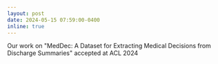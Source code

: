 ```yaml
---
layout: post
date: 2024-05-15 07:59:00-0400
inline: true
---
```


Our work on "MedDec: A Dataset for Extracting Medical Decisions from Discharge Summaries" accepted at ACL 2024

